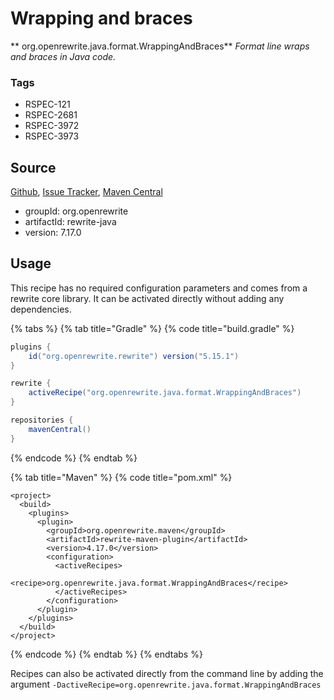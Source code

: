 # Wrapping and braces

** org.openrewrite.java.format.WrappingAndBraces**
_Format line wraps and braces in Java code._

### Tags

* RSPEC-121
* RSPEC-2681
* RSPEC-3972
* RSPEC-3973

## Source

[Github](https://github.com/openrewrite/rewrite), [Issue Tracker](https://github.com/openrewrite/rewrite/issues), [Maven Central](https://search.maven.org/artifact/org.openrewrite/rewrite-java/7.17.0/jar)

* groupId: org.openrewrite
* artifactId: rewrite-java
* version: 7.17.0


## Usage

This recipe has no required configuration parameters and comes from a rewrite core library. It can be activated directly without adding any dependencies.

{% tabs %}
{% tab title="Gradle" %}
{% code title="build.gradle" %}
```groovy
plugins {
    id("org.openrewrite.rewrite") version("5.15.1")
}

rewrite {
    activeRecipe("org.openrewrite.java.format.WrappingAndBraces")
}

repositories {
    mavenCentral()
}

```
{% endcode %}
{% endtab %}

{% tab title="Maven" %}
{% code title="pom.xml" %}
```markup
<project>
  <build>
    <plugins>
      <plugin>
        <groupId>org.openrewrite.maven</groupId>
        <artifactId>rewrite-maven-plugin</artifactId>
        <version>4.17.0</version>
        <configuration>
          <activeRecipes>
            <recipe>org.openrewrite.java.format.WrappingAndBraces</recipe>
          </activeRecipes>
        </configuration>
      </plugin>
    </plugins>
  </build>
</project>
```
{% endcode %}
{% endtab %}
{% endtabs %}

Recipes can also be activated directly from the command line by adding the argument `-DactiveRecipe=org.openrewrite.java.format.WrappingAndBraces`
